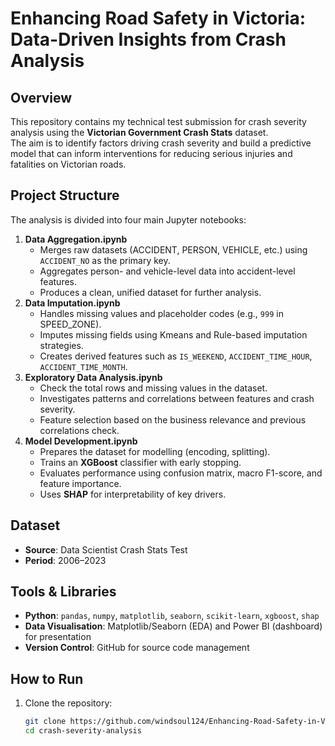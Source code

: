# Enhancing Road Safety in Victoria: Data-Driven Insights from Crash Analysis



## Overview
This repository contains my technical test submission for crash severity analysis using the **Victorian Government Crash Stats** dataset.  
The aim is to identify factors driving crash severity and build a predictive model that can inform interventions for reducing serious injuries and fatalities on Victorian roads.

## Project Structure
The analysis is divided into four main Jupyter notebooks:

1. **Data Aggregation.ipynb**
   - Merges raw datasets (ACCIDENT, PERSON, VEHICLE, etc.) using `ACCIDENT_NO` as the primary key.
   - Aggregates person- and vehicle-level data into accident-level features.
   - Produces a clean, unified dataset for further analysis.
2. **Data Imputation.ipynb**
   - Handles missing values and placeholder codes (e.g., `999` in SPEED_ZONE).
   - Imputes missing fields using Kmeans and Rule-based imputation strategies.
   - Creates derived features such as `IS_WEEKEND`, `ACCIDENT_TIME_HOUR`, `ACCIDENT_TIME_MONTH`.
3. **Exploratory Data Analysis.ipynb**
   - Check the total rows and missing values in the dataset.
   - Investigates patterns and correlations between features and crash severity.
   - Feature selection based on the business relevance and previous correlations check.
4. **Model Development.ipynb**
   - Prepares the dataset for modelling (encoding, splitting).
   - Trains an **XGBoost** classifier with early stopping.
   - Evaluates performance using confusion matrix, macro F1-score, and feature importance.
   - Uses **SHAP** for interpretability of key drivers.

## Dataset
- **Source**: Data Scientist Crash Stats Test
- **Period**: 2006–2023  

## Tools & Libraries
- **Python**: `pandas`, `numpy`, `matplotlib`, `seaborn`, `scikit-learn`, `xgboost`, `shap`
- **Data Visualisation**: Matplotlib/Seaborn (EDA) and Power BI (dashboard) for presentation
- **Version Control**: GitHub for source code management

## How to Run
1. Clone the repository:
   ```bash
   git clone https://github.com/windsoul124/Enhancing-Road-Safety-in-Victoria.git
   cd crash-severity-analysis
